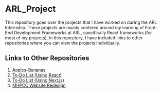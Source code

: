 # ARL_Project

This repository goes over the projects that I have worked on during the ARL Internship. These projects are mainly centered around my learning of Front-End Development Frameworks at ARL, specifically React frameworks (for most of my projects). In this repository, I have included links to other repositories where you can view the projects individually.

## Links to Other Repositories
1. [Apples-Bananas](https://github.com/codygima/apples-bananas.git)
2. [To-Do List (Using React)](https://github.com/codygima/toDoList-project.git)
3. [To-Do List (Using Next.js)](https://github.com/codygima/Nextjs_toDoList.git)
4. [MHPCC Website Redesign](https://github.com/codygima/MHPCC_Redesign.git)
